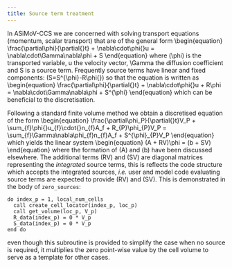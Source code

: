 ```yaml
---
title: Source term treatment
---
```


In ASiMoV-CCS we are concerned with solving transport equations (momentum, scalar transport) that
are of the general form
\begin{equation}
	\frac{\partial\phi}{\partial{}t} + \nabla\cdot\phi{}u = \nabla\cdot\Gamma\nabla\phi + S
\end{equation}
where \(\phi\) is the transported variable, u the velocity vector, \Gamma the diffusion coefficient
and S is a source term.
Frequently source terms have linear and fixed components: \(S=S^{\phi}-R\phi{}\) so that the equation
is written as
\begin{equation}
	\frac{\partial\phi}{\partial{}t} + \nabla\cdot\phi{}u + R\phi = \nabla\cdot\Gamma\nabla\phi + S^{\phi}
\end{equation}
which can be beneficial to the discretisation.

Following a standard finite volume method we obtain a discretised equation of the form
\begin{equation}
	\frac{\partial\phi_P}{\partial{}t}V_P + \sum_{f}\phi{}u_{f}\cdot{}n_{f}A_f + R_{P}\phi_{P}V_P = 
		\sum_{f}\Gamma\nabla\phi_{f}n_{f}A_f + S^{\phi}_{P}V_P
\end{equation}
which yields the linear system
\begin{equation}
	(A + RV)\phi = (b + SV)
\end{equation}
where the formation of \(A\) and \(b\) have been discussed elsewhere.
The additional terms \(RV\) and \(SV\) are diagonal matrices representing the *integrated* source
terms, this is reflects the code structure which accepts the integrated sources, *i.e.* user and
model code evaluating source terms are expected to provide \(RV\) and \(SV\).
This is demonstrated in the body of `zero_sources`:
```
do index_p = 1, local_num_cells
  call create_cell_locator(index_p, loc_p)
  call get_volume(loc_p, V_p)
  R_data(index_p) = 0 * V_p
  S_data(index_p) = 0 * V_p
end do
```
even though this subroutine is provided to simplify the case when no source is required, it
multiplies the zero point-wise value by the cell volume to serve as a template for other cases.
